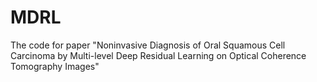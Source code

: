 # MDRL
The code for paper "Noninvasive Diagnosis of Oral Squamous Cell Carcinoma by Multi-level Deep Residual Learning on Optical Coherence Tomography Images"
